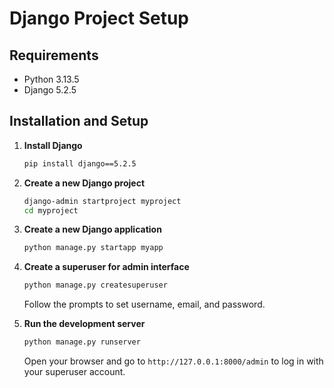
# Django Project Setup

## Requirements

- Python 3.13.5
- Django 5.2.5

## Installation and Setup

1. **Install Django**

   ```bash
   pip install django==5.2.5
   ```

2. **Create a new Django project**

   ```bash
   django-admin startproject myproject
   cd myproject
   ```

3. **Create a new Django application**

   ```bash
   python manage.py startapp myapp
   ```

4. **Create a superuser for admin interface**

   ```bash
   python manage.py createsuperuser
   ```

   Follow the prompts to set username, email, and password.

5. **Run the development server**

   ```bash
   python manage.py runserver
   ```

   Open your browser and go to `http://127.0.0.1:8000/admin` to log in with your superuser account.
